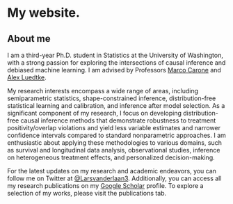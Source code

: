 # My website.

## About me

I am a third-year Ph.D. student in Statistics at the University of Washington, with a strong passion for exploring the intersections of causal inference and debiased machine learning. I am advised by Professors [Marco Carone](http://faculty.washington.edu/mcarone/about.html) and [Alex Luedtke](http://www.alexluedtke.com).  


My research interests encompass a wide range of areas, including semiparametric statistics, shape-constrained inference, distribution-free statistical learning and calibration, and inference after model selection. As a significant component of my research, I focus on developing distribution-free causal inference methods that demonstrate robustness to treatment positivity/overlap violations and yield less variable estimates and narrower confidence intervals compared to standard nonparametric approaches. I am enthusiastic about applying these methodologies to various domains, such as survival and longitudinal data analysis, observational studies, inference on heterogeneous treatment effects, and personalized decision-making.

For the latest updates on my research and academic endeavors, you can follow me on Twitter at [@Larsvanderlaan3](https://twitter.com/LarsvanderLaan3). Additionally, you can access all my research publications on my [Google Scholar](https://scholar.google.com/citations?user=0bwP0i4AAAAJ&hl=en) profile. To explore a selection of my works, please visit the publications tab.
